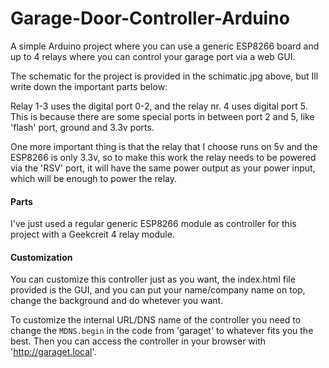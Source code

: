 # Garage-Door-Controller-Arduino
A simple Arduino project where you can use a generic ESP8266 board and up to 4 relays where you can control your garage port via a web GUI.

The schematic for the project is provided in the schimatic.jpg above, but Ill write down the important parts below:

Relay 1-3 uses the digital port 0-2, and the relay nr. 4 uses digital port 5. This is because there are some special ports in between port 2 and 5, like 'flash' port, ground and 3.3v ports.

One more important thing is that the relay that I choose runs on 5v and the ESP8266 is only 3.3v, so to make this work the relay needs to be powered via the 'RSV' port, it will have the same power output as your power input, which will be enough to power the relay.

#### Parts
I've just used a regular generic ESP8266 module as controller for this project with a Geekcreit 4 relay module. 

#### Customization
You can customize this controller just as you want, the index.html file provided is the GUI, and you can put your name/company name on top, change the background and do whetever you want. 

To customize the internal URL/DNS name of the controller you need to change the `MDNS.begin` in the code from 'garaget' to whatever fits you the best. Then you can access the controller in your browser with 'http://garaget.local'.

